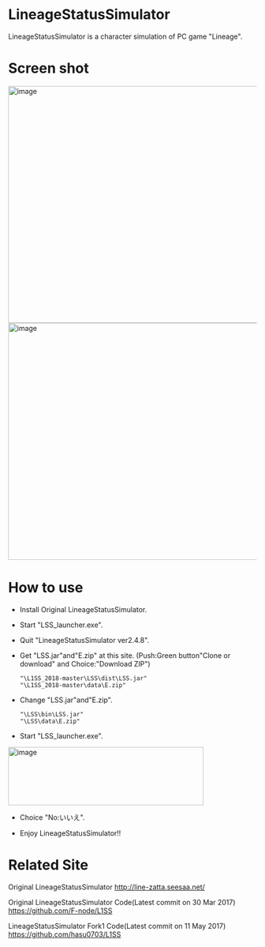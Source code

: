 # LineageStatusSimulator

LineageStatusSimulator is a character simulation of PC game "Lineage".

# Screen shot
<img src="https://raw.githubusercontent.com/TrickMasterJP/L1SS_2018/master/LSS_ScreenShot/LSS_SS_1_5.bmp" alt="image" width="640" height="480">

<img src="https://raw.githubusercontent.com/TrickMasterJP/L1SS_2018/master/LSS_ScreenShot/LSS_SS_3_4.bmp" alt="image" width="640" height="480">

# How to use
- Install Original LineageStatusSimulator.

- Start "LSS_launcher.exe".

- Quit "LineageStatusSimulator ver2.4.8".

- Get "LSS.jar"and"E.zip" at this site.  (Push:Green button"Clone or download" and Choice:"Download ZIP")
  
      "\L1SS_2018-master\LSS\dist\LSS.jar"
      "\L1SS_2018-master\data\E.zip"

- Change "LSS.jar"and"E.zip".
  
      "\LSS\bin\LSS.jar"
      "\LSS\data\E.zip"

- Start "LSS_launcher.exe".
<img src="https://raw.githubusercontent.com/TrickMasterJP/L1SS_2018/master/LSS_ScreenShot/LSS_launcher_SS_1_1.bmp" alt="image" width="396" height="118">

- Choice "No:いいえ".

- Enjoy LineageStatusSimulator!!

# Related Site
Original LineageStatusSimulator
http://line-zatta.seesaa.net/

Original LineageStatusSimulator Code(Latest commit on 30 Mar 2017)
https://github.com/F-node/L1SS

LineageStatusSimulator Fork1 Code(Latest commit on 11 May 2017)
https://github.com/hasu0703/L1SS
